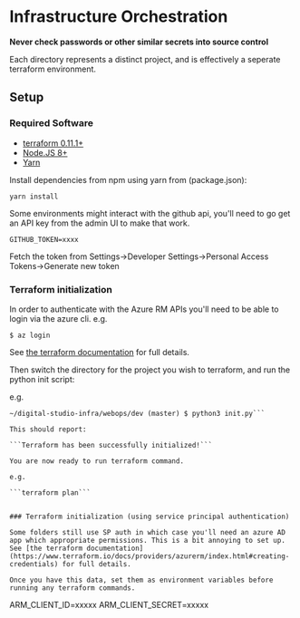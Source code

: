 # Infrastructure Orchestration

**Never check passwords or other similar secrets into source control**

Each directory represents a distinct project, and is effectively a seperate terraform environment.

## Setup

### Required Software

 * [terraform 0.11.1+](http://terraform.io/)
 * [Node.JS 8+](https://nodejs.org/)
 * [Yarn](https://yarnpkg.com/en/)


Install dependencies from npm using yarn from (package.json):

```
yarn install
```

Some environments might interact with the github api, you'll need to go get an API key from the admin UI to make that work. 

```
GITHUB_TOKEN=xxxx
```

Fetch the token from Settings->Developer Settings->Personal Access Tokens->Generate new token



### Terraform initialization 

In order to authenticate with the Azure RM APIs you'll need to be able to login via the azure cli.  e.g.

```
$ az login
```

See [the terraform documentation](https://www.terraform.io/docs/providers/azurerm/authenticating_via_azure_cli.html) for full details.

Then switch the directory for the project you wish to terraform, and run the python init script:

e.g.
```~ $ cd digital-studio-infra/webops/dev/
~/digital-studio-infra/webops/dev (master) $ python3 init.py```

This should report:

```Terraform has been successfully initialized!```

You are now ready to run terraform command. 

e.g.

```terraform plan```


### Terraform initialization (using service principal authentication)

Some folders still use SP auth in which case you'll need an azure AD app which appropriate permissions. This is a bit annoying to set up. See [the terraform documentation](https://www.terraform.io/docs/providers/azurerm/index.html#creating-credentials) for full details.

Once you have this data, set them as environment variables before running any terraform commands.

```
ARM_CLIENT_ID=xxxxx
ARM_CLIENT_SECRET=xxxxx
```
